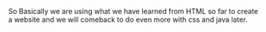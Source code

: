 So Basically we are using what we have learned from HTML so far to create a website and we will comeback to do even more with css and java later.

